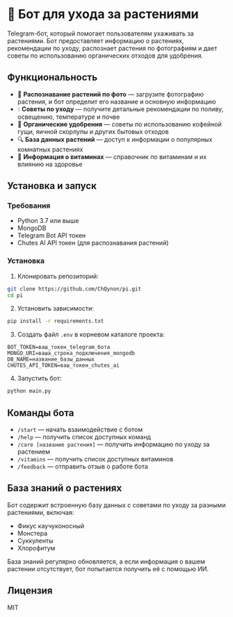 # 🌱 Бот для ухода за растениями

Telegram-бот, который помогает пользователям ухаживать за растениями. Бот предоставляет информацию о растениях, рекомендации по уходу, распознает растения по фотографиям и дает советы по использованию органических отходов для удобрения.

## Функциональность

- 🌿 **Распознавание растений по фото** — загрузите фотографию растения, и бот определит его название и основную информацию
- 💧 **Советы по уходу** — получите детальные рекомендации по поливу, освещению, температуре и почве
- 🍌 **Органические удобрения** — советы по использованию кофейной гущи, яичной скорлупы и других бытовых отходов
- 🔍 **База данных растений** — доступ к информации о популярных комнатных растениях
- 🧪 **Информация о витаминах** — справочник по витаминам и их влиянию на здоровье

## Установка и запуск

### Требования

- Python 3.7 или выше
- MongoDB
- Telegram Bot API токен
- Chutes AI API токен (для распознавания растений)

### Установка

1. Клонировать репозиторий:
```bash
git clone https://github.com/ChQynon/pi.git
cd pi
```

2. Установить зависимости:
```bash
pip install -r requirements.txt
```

3. Создать файл `.env` в корневом каталоге проекта:
```
BOT_TOKEN=ваш_токен_telegram_бота
MONGO_URI=ваша_строка_подключения_mongodb
DB_NAME=название_базы_данных
CHUTES_API_TOKEN=ваш_токен_chutes_ai
```

4. Запустить бот:
```bash
python main.py
```

## Команды бота

- `/start` — начать взаимодействие с ботом
- `/help` — получить список доступных команд
- `/care [название растения]` — получить информацию по уходу за растением
- `/vitamins` — получить список доступных витаминов
- `/feedback` — отправить отзыв о работе бота

## База знаний о растениях

Бот содержит встроенную базу данных с советами по уходу за разными растениями, включая:
- Фикус каучуконосный
- Монстера
- Суккуленты
- Хлорофитум

База знаний регулярно обновляется, а если информация о вашем растении отсутствует, бот попытается получить её с помощью ИИ.

## Лицензия

MIT 